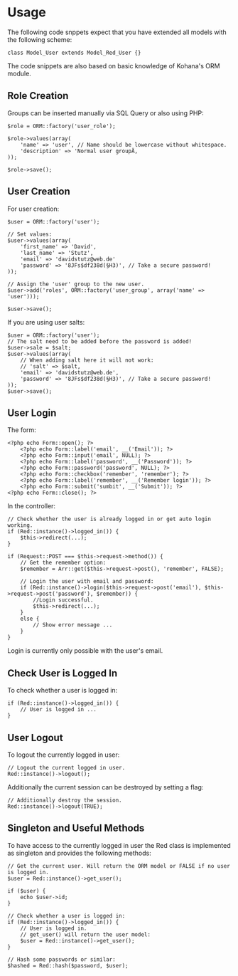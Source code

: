 # Usage

The following code snppets expect that you have extended all models with the following scheme:

	class Model_User extends Model_Red_User {}

The code snippets are also based on basic knowledge of Kohana's ORM module.

## Role Creation

Groups can be inserted manually via SQL Query or also using PHP:

	$role = ORM::factory('user_role');
	
	$role->values(array(
		'name' => 'user', // Name should be lowercase without whitespace.
		'description' => 'Normal user groupÄ,
	));
	
	$role->save();

## User Creation

For user creation:

	$user = ORM::factory('user');
	
	// Set values:
	$user->values(array(
		'first_name' => 'David',
		'last_name' => 'Stutz',
		'email' => 'davidstutz@web.de'
		'password' => '8JFs$df238d(§H3)', // Take a secure password!
	));
	
	// Assign the 'user' group to the new user.
	$user->add('roles', ORM::factory('user_group', array('name' => 'user')));
	
	$user->save();

If you are using user salts:

	$user = ORM::factory('user');
	// The salt need to be added before the password is added!
	$user->sale = $salt;
	$user->values(array(
		// When adding salt here it will not work:
		// 'salt' => $salt,
		'email' => 'davidstutz@web.de',
		'password' => '8JFs$df238d(§H3)', // Take a secure password!
	));
	$user->save();

## User Login

The form:

	<?php echo Form::open(); ?>
		<?php echo Form::label('email', __('Email')); ?>
		<?php echo Form::input('email', NULL); ?>
		<?php echo Form::label('password', __('Password')); ?>
		<?php echo Form::password('password', NULL); ?>
		<?php echo Form::checkbox('remember', 'remember'); ?>
		<?php echo Form::label('remember', __('Remember login')); ?>
		<?php echo Form::submit('sumbit', __('Submit')); ?>
	<?php echo Form::close(); ?> 

In the controller:

	// Check whether the user is already logged in or get auto login working.
	if (Red::instance()->logged_in()) {
		$this->redirect(...);
	}
	
    if (Request::POST === $this->request->method()) {
    	// Get the remember option:
        $remember = Arr::get($this->request->post(), 'remember', FALSE);
		
		// Login the user with email and password:
        if (Red::instance()->login($this->request->post('email'), $this->request->post('password'), $remember)) {
        	//Login successful.
        	$this->redirect(...);
        }
        else {
            // Show error message ...
        }
    }
    
Login is currently only possible with the user's email.
    
## Check User is Logged In

To check whether a user is logged in:

	if (Red::instance()->logged_in()) {
		// User is logged in ...
	}
    
## User Logout

To logout the currently logged in user:

	// Logout the current logged in user.
	Red::instance()->logout();

Additionally the current session can be destroyed by setting a flag:

	// Additionally destroy the session.
	Red::instance()->logout(TRUE);
	
## Singleton and Useful Methods

To have access to the currently logged in user the Red class is implemented as singleton and provides the following methods:

	// Get the current user. Will return the ORM model or FALSE if no user is logged in.
	$user = Red::instance()->get_user();
	
	if ($user) {
		echo $user->id;
	}
	
	// Check whether a user is logged in:
	if (Red::instance()->logged_in()) {
		// User is logged in.
		// get_user() will return the user model:
		$user = Red::instance()->get_user();
	}
	
	// Hash some passwords or similar:
	$hashed = Red::hash($password, $user);
